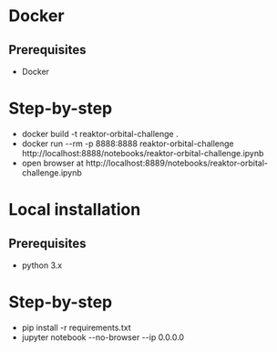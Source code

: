 # Docker

## Prerequisites

- Docker

# Step-by-step

- docker build -t reaktor-orbital-challenge .
- docker run --rm -p 8888:8888 reaktor-orbital-challenge
http://localhost:8888/notebooks/reaktor-orbital-challenge.ipynb
- open browser at http://localhost:8889/notebooks/reaktor-orbital-challenge.ipynb

# Local installation

## Prerequisites

- python 3.x

# Step-by-step

- pip install -r requirements.txt
- jupyter notebook --no-browser --ip 0.0.0.0
